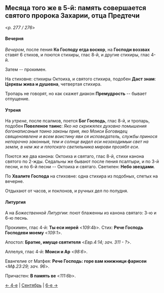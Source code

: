 
## Месяца того же в 5-й: память совершается святого пророка Захарии, отца Предтечи

<*p. 277 / 276*>

#### Вечерня

*Вечером*, после пения **Ко Господу егда воскор**, на **Господи воззвах** ставят 6 стихов, и поются стихиры, 
глас 8-й, и другие стихиры, глас 4-й.

Затем -- прокимен.

На стиховне: стихиры Октоиха, и святого стихира, подобен **Даст знам**: **Церквы жива и душевна**, 
четвертая стихира. 

Тропарь не говорят, но как скажет диакон **Премудрость** -- бывает отпущение.

#### Утреня

На *утрене*, после псалмов, поется **Бог Господь**, глас 8-й, и тропарь, подобен **Повеленое таинс**: 
*Яко на скрижялех духовно помышения богонаписаныя таино законы прия, яко Моиси Боговидец священоявлене 
и всем воистину яви ся исповедатель, службы принося непорочно законныя, тем и солнце видел еси 
незаходимыи свет на земли, в нем же и плотскаго светильника мирови прозябл еси*.

Поются же два канона: Октоиха и святаго, глас 8-й, стихи канона святого по 2-жды. 
Седальны же бывают после пения псалтыри, и по 3-й песни, и по 6-й песни -- Октоиха и святаго. 
Светилен: **Небо звездами**.

По **Хвалите Господа** на стиховне: одна стихира из подобных, спетых на вечерне. 

Отдыхают от часов, и поклонов, и ручных дел по полудня.

#### Литургия

А на *Божественной Литургии*: поют блаженны из канона святаго: 3-ю и 6-ю песнь. 

Прокимен, глас 4-й: **Ты еси иерей** <*109:4b*>. Стих: **Рече Господь Господеви моему** <*109:1*>. 

Апостол: **Братие, имуще святителя** <*Евр.4:14; зач. 311 - ?*>. 

Аллелуя, глас 4-й: **Моиси и Ар** <*98:6*>. 

Евангелие от Матфея: **Рече Господь: горе вам книжници фарисеи** <*Мф.23:29; зач. 96*>. 

Причастен: **В память ве** <*111:6b*>. 

[← 4-е](09_04_AST.ru.md) | [Сентябрь](README.md#5-й) | [6-е →](09_06_AST.ru.md)
